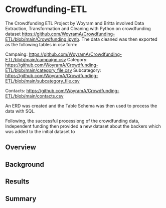 # Crowdfunding-ETL
The Crowdfunding ETL Project by Woyram and Britta involved Data Extraction, Transformation and Cleaning with Python on crowdfunding dataset https://github.com/WoyramA/Crowdfunding-ETL/blob/main/Crowdfunding.ipynb. The data cleaned was then exported as the following tables in csv form:

Campaing: 
https://github.com/WoyramA/Crowdfunding-ETL/blob/main/campaign.csv
Category: 
https://github.com/WoyramA/Crowdfunding-ETL/blob/main/category_file.csv
Subcategory: 
https://github.com/WoyramA/Crowdfunding-ETL/blob/main/subcategory_file.csv

Contacts: 
https://github.com/WoyramA/Crowdfunding-ETL/blob/main/contacts.csv

An ERD was created and the Table Schema was then used to process the data with SQL.

Following, the successful processiong of the crowdfunding data, Independent funding then provided a new dataset about the backers which was added to the initial dataset to 

## Overview


## Background


## Results


## Summary


